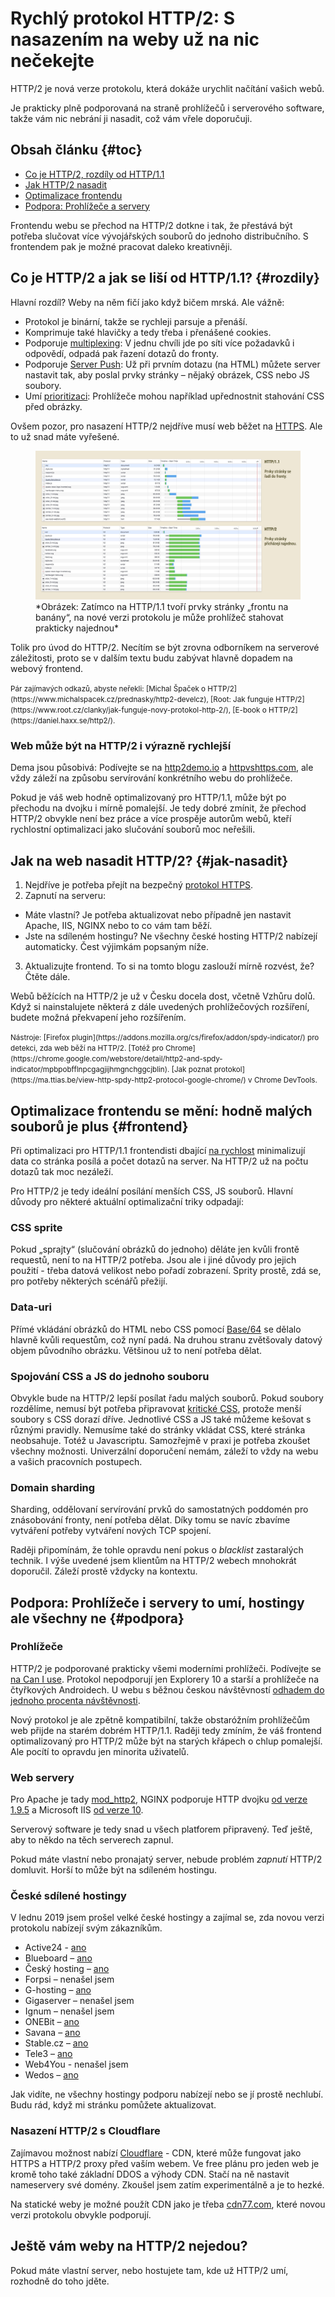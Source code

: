# Rychlý protokol HTTP/2: S nasazením na weby už na nic nečekejte

HTTP/2 je nová verze protokolu, která dokáže urychlit načítání vašich webů.

Je prakticky plně podporovaná na straně prohlížečů i serverového software, takže vám nic nebrání ji nasadit, což vám vřele doporučuji.

## Obsah článku {#toc}

- [Co je HTTP/2, rozdíly od HTTP/1.1](#rozdily)
- [Jak HTTP/2 nasadit](#jak-nasadit)
- [Optimalizace frontendu](#frontend)
- [Podpora: Prohlížeče a servery](#podpora)

Frontendu webu se přechod na HTTP/2 dotkne i tak, že přestává být potřeba slučovat více vývojářských souborů do jednoho distribučního. S frontendem pak je možné pracovat daleko kreativněji.

## Co je HTTP/2 a jak se liší od HTTP/1.1? {#rozdily}

Hlavní rozdíl? Weby na něm fičí jako když bičem mrská. Ale vážně:

- Protokol je binární, takže se rychleji parsuje a přenáší.
- Komprimuje také hlavičky a tedy třeba i přenášené cookies.
- Podporuje [multiplexing](https://http2.github.io/faq/#why-is-http2-multiplexed): V jednu chvíli jde po síti více požadavků i odpovědí, odpadá pak řazení dotazů do fronty.
- Podporuje [Server Push](https://http2.github.io/faq/#whats-the-benefit-of-server-push): Už při prvním dotazu (na HTML) můžete server nastavit tak, aby poslal prvky stránky – nějaký obrázek, CSS nebo JS soubory.
- Umí [prioritizaci](https://www.mnot.net/talks/h2fe/?full#16): Prohlížeče mohou například upřednostnit stahování CSS před obrázky.

Ovšem pozor, pro nasazení HTTP/2 nejdříve musí web běžet na [HTTPS](https.md). Ale to už snad máte vyřešené.

<figure>
<img src="../dist/images/original/http-1-vs-2.jpg" alt="HTTP/2 versus HTTP/1.1">
<figcaption markdown="1">
*Obrázek: Zatímco na HTTP/1.1 tvoří prvky stránky „frontu na banány“, na nové verzi protokolu je může prohlížeč stahovat prakticky najednou*
</figcaption>
</figure>

Tolik pro úvod do HTTP/2. Necítím se být zrovna odborníkem na serverové záležitosti, proto se v dalším textu budu zabývat hlavně dopadem na webový frontend.

<small markdown="1">
Pár zajímavých odkazů, abyste neřekli: [Michal Špaček o HTTP/2](https://www.michalspacek.cz/prednasky/http2-develcz), [Root: Jak funguje HTTP/2](https://www.root.cz/clanky/jak-funguje-novy-protokol-http-2/), [E-book o HTTP/2](https://daniel.haxx.se/http2/).
</small>

### Web může být na HTTP/2 i výrazně rychlejší

Dema jsou působivá: Podívejte se na [http2demo.io](http://www.http2demo.io/) a [httpvshttps.com](https://www.httpvshttps.com/), ale vždy záleží na způsobu servírování konkrétního webu do prohlížeče.

<!-- AdSnippet -->

Pokud je váš web hodně optimalizovaný pro HTTP/1.1, může být po přechodu na dvojku i mírně pomalejší. Je tedy dobré zmínit, že přechod HTTP/2 obvykle není bez práce a více prospěje autorům webů, kteří rychlostní optimalizaci jako slučování souborů moc neřešili.

## Jak na web nasadit HTTP/2? {#jak-nasadit}

1. Nejdříve je potřeba přejít na bezpečný [protokol HTTPS](https.md).
2. Zapnutí na serveru:
  * Máte vlastní? Je potřeba aktualizovat nebo případně
    jen nastavit Apache, IIS, NGINX nebo to co vám tam běží.
  * Jste na sdíleném hostingu? Ne všechny české hosting HTTP/2 nabízejí automaticky. Čest výjimkám popsaným níže.
3. Aktualizujte frontend. To si na tomto blogu zaslouží mírně rozvést, že? Čtěte dále.

Webů běžících na HTTP/2 je už v Česku docela dost, včetně Vzhůru dolů. Když si nainstalujete některá z dále uvedených prohlížečových rozšíření, budete možná překvapení jeho rozšířením.

<small markdown="1">
Nástroje: [Firefox plugin](https://addons.mozilla.org/cs/firefox/addon/spdy-indicator/) pro detekci, zda web běží na HTTP/2. [Totéž pro Chrome](https://chrome.google.com/webstore/detail/http2-and-spdy-indicator/mpbpobfflnpcgagjijhmgnchggcjblin). [Jak poznat protokol](https://ma.ttias.be/view-http-spdy-http2-protocol-google-chrome/) v Chrome DevTools.
</small>

## Optimalizace frontendu se mění: hodně malých souborů je plus {#frontend}

Při optimalizaci pro HTTP/1.1 frontendisti dbající [na rychlost](https://www.vzhurudolu.cz/rychlost-nacitani) minimalizují data co stránka posílá a počet dotazů na server. Na HTTP/2 už na počtu dotazů tak moc nezáleží.

<!-- AdSnippet -->

Pro HTTP/2 je tedy ideální posílání menších CSS, JS souborů. Hlavní důvody pro některé aktuální optimalizační triky odpadají:

### CSS sprite

Pokud „sprajty“ (slučování obrázků do jednoho) děláte jen kvůli frontě requestů, není to na HTTP/2 potřeba. Jsou ale i jiné důvody pro jejich použití - třeba datová velikost nebo pořadí zobrazení. Sprity prostě, zdá se, pro potřeby některých scénářů přežijí.

### Data-uri

Přímé vkládání obrázků do HTML nebo CSS pomocí [Base/64](http://jecas.cz/data-uri) se dělalo hlavně kvůli requestům, což nyní padá. Na druhou stranu zvětšovaly datový objem původního obrázku. Většinou už to není potřeba dělat.

### Spojování CSS a JS do jednoho souboru

Obvykle bude na HTTP/2 lepší posílat řadu malých souborů. Pokud soubory rozdělíme, nemusí být potřeba připravovat [kritické CSS](https://www.vzhurudolu.cz/blog/35-critical-css), protože menší soubory s CSS dorazí dříve. Jednotlivé CSS a JS také můžeme kešovat s různými pravidly. Nemusíme také do stránky vkládat CSS, které stránka neobsahuje. Totéž u Javascriptu. Samozřejmě v praxi je potřeba zkoušet všechny možnosti. Univerzální doporučení nemám, záleží to vždy na webu a vašich pracovních postupech.

### Domain sharding

Sharding, oddělovaní servírování prvků do samostatných poddomén pro znásobování fronty, není potřeba dělat. Díky tomu se navíc zbavíme vytváření potřeby vytváření nových TCP spojení.

Raději připomínám, že tohle opravdu není pokus o *blacklist* zastaralých technik. I výše uvedené jsem klientům na HTTP/2 webech mnohokrát doporučil. Záleží prostě vždycky na kontextu.

## Podpora: Prohlížeče i servery to umí, hostingy ale všechny ne  {#podpora}

### Prohlížeče

HTTP/2 je podporované prakticky všemi moderními prohlížeči. Podívejte se [na Can I use](https://caniuse.com/#feat=http2). Protokol nepodporují jen Explorery 10 a starší a prohlížeče na čtyřkových Androidech. U webu s běžnou českou návštěvností [odhadem do jednoho procenta návštěvnosti](prohlizece.md).

Nový protokol je ale zpětně kompatibilní, takže obstaróžním prohlížečům web přijde na starém dobrém HTTP/1.1. Raději tedy zmíním, že váš frontend optimalizovaný pro HTTP/2 může být na starých křápech o chlup pomalejší. Ale pocítí to opravdu jen minorita uživatelů.

### Web servery

Pro Apache je tady [mod_http2](https://httpd.apache.org/docs/trunk/mod/mod_http2.html), NGINX podporuje HTTP dvojku [od verze 1.9.5](https://www.nginx.com/blog/nginx-1-9-5/) a Microsoft IIS [od verze 10](https://blog.sslmarket.cz/ssl/nova-verze-iis-10-uz-umi-http-2-jak-na-to/).

Serverový software je tedy snad u všech platforem připravený. Teď ještě, aby to někdo na těch serverech zapnul.

<!-- AdSnippet -->

Pokud máte vlastní nebo pronajatý server, nebude problém *zapnutí* HTTP/2 domluvit. Horší to může být na sdíleném hostingu.

### České sdílené hostingy

V lednu 2019 jsem prošel velké české hostingy a zajímal se, zda novou verzi protokolu nabízejí svým zákazníkům.

- Active24 - [ano](https://www.active24.cz/webhosting/auto-ssl-a-ssl-certifikaty)
- Blueboard – [ano](https://twitter.com/hostingBB/status/849263004751417344) 
- Český hosting – [ano](https://www.cesky-hosting.cz/webhosting/parametry-webhostingu/)
- Forpsi – nenašel jsem
- G-hosting – [ano](https://www.facebook.com/GHosting.cz/posts/u%C5%BE-n%C3%A1m-funguje-php-72-http2-pro-nov%C3%BD-webserver-pojmenovan%C3%BD-debb-m%C3%A1me-i-p%C4%9Bknou-ip/2060349573980736/)
- Gigaserver – nenašel jsem
- Ignum – nenašel jsem
- ONEBit – [ano](https://www.onebit.cz/cz/webhosting/) 
- Savana – [ano](https://www.savana.cz/napoveda/ostatni/ostatni/aktivace-http2/)
- Stable.cz – [ano](https://www.stable.cz/servery/technologie/)
- Tele3 – [ano](https://www.tele3.cz/)
- Web4You - nenašel jsem
- Wedos – [ano](https://hosting.wedos.com/cs/newsletters/2016/05/01.html)

Jak vidíte, ne všechny hostingy podporu nabízejí nebo se jí prostě nechlubí. Budu rád, když mi stránku pomůžete aktualizovat.

### Nasazení HTTP/2 s Cloudflare

Zajímavou možnost nabízí [Cloudflare](https://www.cloudflare.com/) - CDN, které může fungovat jako HTTPS a HTTP/2 proxy před vaším webem. Ve free plánu pro jeden web je kromě toho také základní DDOS a výhody CDN. Stačí na ně nastavit nameservery své domény. Zkoušel jsem zatím experimentálně a je to hezké.

Na statické weby je možné použít CDN jako je třeba [cdn77.com](https://www.cdn77.com/), které novou verzi protokolu obvykle podporují.

## Ještě vám weby na HTTP/2 nejedou?

Pokud máte vlastní server, nebo hostujete tam, kde už HTTP/2 umí, rozhodně do toho jděte.
